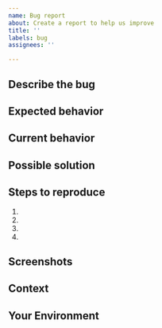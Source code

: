 ```yaml
---
name: Bug report
about: Create a report to help us improve
title: ''
labels: bug
assignees: ''

---
```


## Describe the bug

<!--- A clear and concise description of what is wrong -->
<!--- Save the details for the next sections -->

## Expected behavior

<!--- Tell us what should happen, or how it should work -->

## Current behavior

<!--- Tell us what happens instead of the expected behavior -->

## Possible solution

<!--- Not obligatory, but suggest a fix/reason for the bug, -->
<!--- or ideas how to implement the addition or change -->

## Steps to reproduce

<!--- Provide a link to a live example, or an unambiguous set of steps to -->
<!--- reproduce this bug. Include code to reproduce, if relevant -->

1.
2.
3.
4.

## Screenshots

<!--- Drag any screenshots of the issue here or delete this section -->

## Context

<!--- How has this issue affected you? What are you trying to accomplish? -->
<!--- Providing context helps us come up with a solution that is useful in the real world -->

## Your Environment

<!--- Include as many relevant details about the environment you experienced the bug in -->


